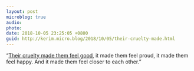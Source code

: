 ```yaml
---
layout: post
microblog: true
audio: 
photo: 
date: 2018-10-05 23:25:05 +0800
guid: http://kerim.micro.blog/2018/10/05/their-cruelty-made.html
---
```

“[Their cruelty made them feel good](https://www.theatlantic.com/ideas/archive/2018/10/the-cruelty-is-the-point/572104/), it made them feel proud, it made them feel happy. And it made them feel closer to each other.”

